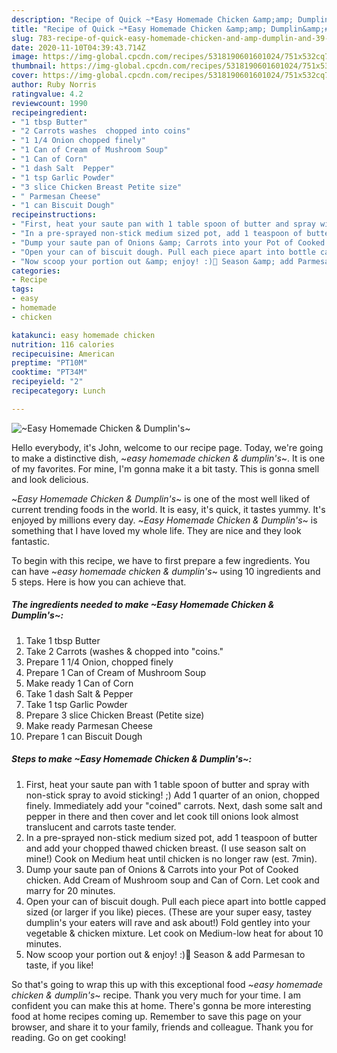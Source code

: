 ```yaml
---
description: "Recipe of Quick ~*Easy Homemade Chicken &amp;amp; Dumplin&amp;#39;s*~"
title: "Recipe of Quick ~*Easy Homemade Chicken &amp;amp; Dumplin&amp;#39;s*~"
slug: 783-recipe-of-quick-easy-homemade-chicken-and-amp-dumplin-and-39-s
date: 2020-11-10T04:39:43.714Z
image: https://img-global.cpcdn.com/recipes/5318190601601024/751x532cq70/easy-homemade-chicken-dumplins-recipe-main-photo.jpg
thumbnail: https://img-global.cpcdn.com/recipes/5318190601601024/751x532cq70/easy-homemade-chicken-dumplins-recipe-main-photo.jpg
cover: https://img-global.cpcdn.com/recipes/5318190601601024/751x532cq70/easy-homemade-chicken-dumplins-recipe-main-photo.jpg
author: Ruby Norris
ratingvalue: 4.2
reviewcount: 1990
recipeingredient:
- "1 tbsp Butter"
- "2 Carrots washes  chopped into coins"
- "1 1/4 Onion chopped finely"
- "1 Can of Cream of Mushroom Soup"
- "1 Can of Corn"
- "1 dash Salt  Pepper"
- "1 tsp Garlic Powder"
- "3 slice Chicken Breast Petite size"
- " Parmesan Cheese"
- "1 can Biscuit Dough"
recipeinstructions:
- "First, heat your saute pan with 1 table spoon of butter and spray with non-stick spray to avoid sticking! ;) Add 1 quarter of an onion, chopped finely. Immediately add your &#34;coined&#34; carrots. Next, dash some salt and pepper in there and then cover and let cook till onions look almost translucent and carrots taste tender."
- "In a pre-sprayed non-stick medium sized pot, add 1 teaspoon of butter and add your chopped thawed chicken breast. (I use season salt on mine!) Cook on Medium heat until chicken is no longer raw (est. 7min)."
- "Dump your saute pan of Onions &amp; Carrots into your Pot of Cooked chicken. Add Cream of Mushroom soup and Can of Corn. Let cook and marry for 20 minutes."
- "Open your can of biscuit dough. Pull each piece apart into bottle capped sized (or larger if you like) pieces. (These are your super easy, tastey dumplin&#39;s your eaters will rave and ask about!) Fold gentley into your vegetable &amp; chicken mixture. Let cook on Medium-low heat for about 10 minutes."
- "Now scoop your portion out &amp; enjoy! :)🍴 Season &amp; add Parmesan to taste, if you like!"
categories:
- Recipe
tags:
- easy
- homemade
- chicken

katakunci: easy homemade chicken 
nutrition: 116 calories
recipecuisine: American
preptime: "PT10M"
cooktime: "PT34M"
recipeyield: "2"
recipecategory: Lunch

---
```



![~*Easy Homemade Chicken &amp; Dumplin&#39;s*~](https://img-global.cpcdn.com/recipes/5318190601601024/751x532cq70/easy-homemade-chicken-dumplins-recipe-main-photo.jpg)

Hello everybody, it's John, welcome to our recipe page. Today, we're going to make a distinctive dish, ~*easy homemade chicken &amp; dumplin&#39;s*~. It is one of my favorites. For mine, I'm gonna make it a bit tasty. This is gonna smell and look delicious.



~*Easy Homemade Chicken &amp; Dumplin&#39;s*~ is one of the most well liked of current trending foods in the world. It is easy, it's quick, it tastes yummy. It's enjoyed by millions every day. ~*Easy Homemade Chicken &amp; Dumplin&#39;s*~ is something that I have loved my whole life. They are nice and they look fantastic.


To begin with this recipe, we have to first prepare a few ingredients. You can have ~*easy homemade chicken &amp; dumplin&#39;s*~ using 10 ingredients and 5 steps. Here is how you can achieve that.

<!--inarticleads1-->

##### The ingredients needed to make ~*Easy Homemade Chicken &amp; Dumplin&#39;s*~:

1. Take 1 tbsp Butter
1. Take 2 Carrots (washes &amp; chopped into &#34;coins.&#34;
1. Prepare 1 1/4 Onion, chopped finely
1. Prepare 1 Can of Cream of Mushroom Soup
1. Make ready 1 Can of Corn
1. Take 1 dash Salt &amp; Pepper
1. Take 1 tsp Garlic Powder
1. Prepare 3 slice Chicken Breast (Petite size)
1. Make ready  Parmesan Cheese
1. Prepare 1 can Biscuit Dough




<!--inarticleads2-->

##### Steps to make ~*Easy Homemade Chicken &amp; Dumplin&#39;s*~:

1. First, heat your saute pan with 1 table spoon of butter and spray with non-stick spray to avoid sticking! ;) Add 1 quarter of an onion, chopped finely. Immediately add your &#34;coined&#34; carrots. Next, dash some salt and pepper in there and then cover and let cook till onions look almost translucent and carrots taste tender.
1. In a pre-sprayed non-stick medium sized pot, add 1 teaspoon of butter and add your chopped thawed chicken breast. (I use season salt on mine!) Cook on Medium heat until chicken is no longer raw (est. 7min).
1. Dump your saute pan of Onions &amp; Carrots into your Pot of Cooked chicken. Add Cream of Mushroom soup and Can of Corn. Let cook and marry for 20 minutes.
1. Open your can of biscuit dough. Pull each piece apart into bottle capped sized (or larger if you like) pieces. (These are your super easy, tastey dumplin&#39;s your eaters will rave and ask about!) Fold gentley into your vegetable &amp; chicken mixture. Let cook on Medium-low heat for about 10 minutes.
1. Now scoop your portion out &amp; enjoy! :)🍴 Season &amp; add Parmesan to taste, if you like!




So that's going to wrap this up with this exceptional food ~*easy homemade chicken &amp; dumplin&#39;s*~ recipe. Thank you very much for your time. I am confident you can make this at home. There's gonna be more interesting food at home recipes coming up. Remember to save this page on your browser, and share it to your family, friends and colleague. Thank you for reading. Go on get cooking!

